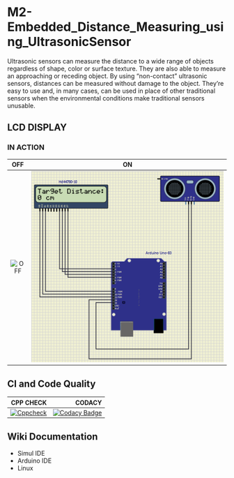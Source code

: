 # M2-Embedded_Distance_Measuring_using_UltrasonicSensor
Ultrasonic sensors can measure the distance to a wide range of objects regardless of shape, color or surface texture. They are also able to measure an approaching or receding object. By using “non-contact” ultrasonic sensors, distances can be measured without damage to the object. They’re easy to use and, in many cases, can be used in place of other traditional sensors when the environmental conditions make traditional sensors unusable.
## LCD DISPLAY
### IN ACTION
|OFF|ON|
|:--:|:--:|
|![OFF](3_Implementation/Simulation/OFF1.png/OFF.png)|![ON](3_Implementation/Simulation/ON.png)|

## CI and Code Quality

|CPP CHECK|CODACY|
|-----:|-----:|
[![Cppcheck](https://github.com/SellvaSindhoori/M2-Embedded_Distance_Measuring_using_UltrasonicSensor/actions/workflows/cppcheck.yml/badge.svg)](https://github.com/SellvaSindhoori/M2-Embedded_Distance_Measuring_using_UltrasonicSensor/actions/workflows/cppcheck.yml)|[![Codacy Badge](https://app.codacy.com/project/badge/Grade/4cb65efcd0bf429284c97d82357c04e0)](https://www.codacy.com/gh/SellvaSindhoori/M2-Embedded_Distance_Measuring_using_UltrasonicSensor/dashboard?utm_source=github.com&amp;utm_medium=referral&amp;utm_content=SellvaSindhoori/M2-Embedded_Distance_Measuring_using_UltrasonicSensor&amp;utm_campaign=Badge_Grade)

## Wiki Documentation
 * Simul IDE
 * Arduino IDE
 * Linux
